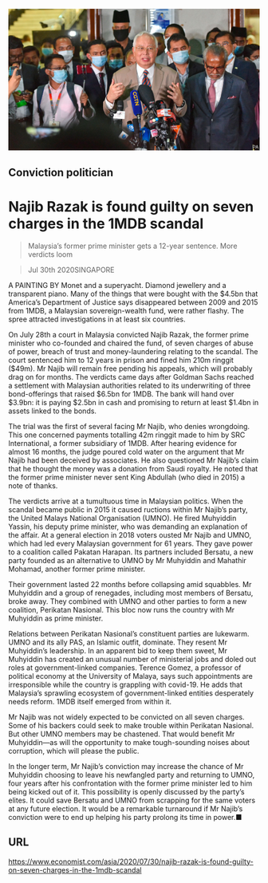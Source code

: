 ![](./images/20200801_ASP004_0.jpg)

## Conviction politician

# Najib Razak is found guilty on seven charges in the 1MDB scandal

> Malaysia’s former prime minister gets a 12-year sentence. More verdicts loom

> Jul 30th 2020SINGAPORE

A PAINTING BY Monet and a superyacht. Diamond jewellery and a transparent piano. Many of the things that were bought with the $4.5bn that America’s Department of Justice says disappeared between 2009 and 2015 from 1MDB, a Malaysian sovereign-wealth fund, were rather flashy. The spree attracted investigations in at least six countries.

On July 28th a court in Malaysia convicted Najib Razak, the former prime minister who co-founded and chaired the fund, of seven charges of abuse of power, breach of trust and money-laundering relating to the scandal. The court sentenced him to 12 years in prison and fined him 210m ringgit ($49m). Mr Najib will remain free pending his appeals, which will probably drag on for months. The verdicts came days after Goldman Sachs reached a settlement with Malaysian authorities related to its underwriting of three bond-offerings that raised $6.5bn for 1MDB. The bank will hand over $3.9bn: it is paying $2.5bn in cash and promising to return at least $1.4bn in assets linked to the bonds.

The trial was the first of several facing Mr Najib, who denies wrongdoing. This one concerned payments totalling 42m ringgit made to him by SRC International, a former subsidiary of 1MDB. After hearing evidence for almost 16 months, the judge poured cold water on the argument that Mr Najib had been deceived by associates. He also questioned Mr Najib’s claim that he thought the money was a donation from Saudi royalty. He noted that the former prime minister never sent King Abdullah (who died in 2015) a note of thanks.

The verdicts arrive at a tumultuous time in Malaysian politics. When the scandal became public in 2015 it caused ructions within Mr Najib’s party, the United Malays National Organisation (UMNO). He fired Muhyiddin Yassin, his deputy prime minister, who was demanding an explanation of the affair. At a general election in 2018 voters ousted Mr Najib and UMNO, which had led every Malaysian government for 61 years. They gave power to a coalition called Pakatan Harapan. Its partners included Bersatu, a new party founded as an alternative to UMNO by Mr Muhyiddin and Mahathir Mohamad, another former prime minister.

Their government lasted 22 months before collapsing amid squabbles. Mr Muhyiddin and a group of renegades, including most members of Bersatu, broke away. They combined with UMNO and other parties to form a new coalition, Perikatan Nasional. This bloc now runs the country with Mr Muhyiddin as prime minister.

Relations between Perikatan Nasional’s constituent parties are lukewarm. UMNO and its ally PAS, an Islamic outfit, dominate. They resent Mr Muhyiddin’s leadership. In an apparent bid to keep them sweet, Mr Muhyiddin has created an unusual number of ministerial jobs and doled out roles at government-linked companies. Terence Gomez, a professor of political economy at the University of Malaya, says such appointments are irresponsible while the country is grappling with covid-19. He adds that Malaysia’s sprawling ecosystem of government-linked entities desperately needs reform. 1MDB itself emerged from within it.

Mr Najib was not widely expected to be convicted on all seven charges. Some of his backers could seek to make trouble within Perikatan Nasional. But other UMNO members may be chastened. That would benefit Mr Muhyiddin—as will the opportunity to make tough-sounding noises about corruption, which will please the public.

In the longer term, Mr Najib’s conviction may increase the chance of Mr Muhyiddin choosing to leave his newfangled party and returning to UMNO, four years after his confrontation with the former prime minister led to him being kicked out of it. This possibility is openly discussed by the party’s elites. It could save Bersatu and UMNO from scrapping for the same voters at any future election. It would be a remarkable turnaround if Mr Najib’s conviction were to end up helping his party prolong its time in power.■

## URL

https://www.economist.com/asia/2020/07/30/najib-razak-is-found-guilty-on-seven-charges-in-the-1mdb-scandal
